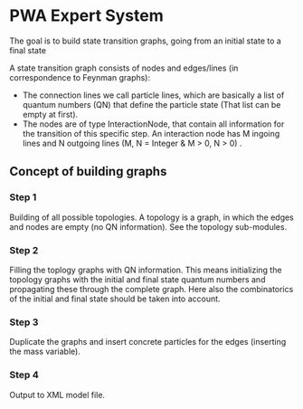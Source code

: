 # PWA Expert System

The goal is to build state transition graphs, going from an initial state to a
final state

A state transition graph consists of nodes and edges/lines (in correspondence
to Feynman graphs):

- The connection lines we call particle lines, which are basically a list of
  quantum numbers (QN) that define the particle state (That list can be empty
  at first).
- The nodes are of type InteractionNode, that contain all information for the
  transition of this specific step. An interaction node has M ingoing lines and
  N outgoing lines (M, N = Integer & M > 0, N > 0) .

## Concept of building graphs

### Step 1
Building of all possible topologies. A topology is a graph, in which the edges
and nodes are empty (no QN information). See the topology sub-modules.

### Step 2
Filling the toplogy graphs with QN information. This means initializing the
topology graphs with the initial and final state quantum numbers and
propagating these through the complete graph. Here also the combinatorics of
the initial and final state should be taken into account.

### Step 3
Duplicate the graphs and insert concrete particles for the edges (inserting the
mass variable).

### Step 4
Output to XML model file.
